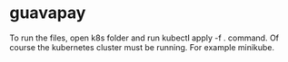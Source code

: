 # guavapay

To run the files, open k8s folder and run kubectl apply -f . command. Of course the kubernetes cluster must be running. For example minikube.
